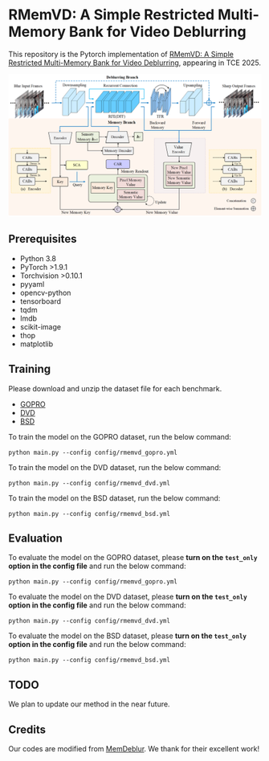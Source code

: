 # RMemVD: A Simple Restricted Multi-Memory Bank for Video Deblurring

This repository is the Pytorch implementation of [RMemVD: A Simple Restricted Multi-Memory Bank for Video Deblurring](https://ieeexplore.ieee.org/document/11016086), appearing in TCE 2025.

<img src="figs/model.png">

## Prerequisites

- Python 3.8
- PyTorch >1.9.1
- Torchvision >0.10.1
- pyyaml
- opencv-python
- tensorboard
- tqdm
- lmdb
- scikit-image
- thop
- matplotlib

## Training
Please download and unzip the dataset file for each benchmark.

- [GOPRO](https://drive.google.com/file/d/1y4wvPdOG3mojpFCHTqLgriexhbjoWVkK/view?usp=sharing)
- [DVD](http://www.cs.ubc.ca/labs/imager/tr/2017/DeepVideoDeblurring/)
- [BSD](https://drive.google.com/drive/folders/1LKLCE_RqPF5chqWgmh3pj7cg-t9KM2Hd?usp=sharing)

To train the model on the GOPRO dataset, run the below command:
```
python main.py --config config/rmemvd_gopro.yml
```

To train the model on the DVD dataset, run the below command:
```
python main.py --config config/rmemvd_dvd.yml
```

To train the model on the BSD dataset, run the below command:
```
python main.py --config config/rmemvd_bsd.yml
```


## Evaluation
To evaluate the model on the GOPRO dataset, please **turn on the `test_only` option in the config file** and run the below command:
```
python main.py --config config/rmemvd_gopro.yml
```

To evaluate the model on the DVD dataset, please **turn on the `test_only` option in the config file** and run the below command:
```
python main.py --config config/rmemvd_dvd.yml
```

To evaluate the model on the BSD dataset, please **turn on the `test_only` option in the config file** and run the below command:
```
python main.py --config config/rmemvd_bsd.yml
```


## TODO
We plan to update our method in the near future.


## Credits
Our codes are modified from [MemDeblur](https://github.com/jibo27/MemDeblur). We thank for their excellent work!